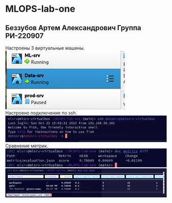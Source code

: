 # MLOPS-lab-one  

## Беззубов Артем Александрович Группа РИ-220907  

Настроены 3 виртуальные машины.  
![](https://github.com/Drimkore/MLOPS-lab-one/blob/main/screens/vms.png?raw=true)  
Настроено подключение по ssh.  
![](https://github.com/Drimkore/MLOPS-lab-one/blob/main/screens/scr-ssh.png?raw=true)  
Cравнение метрик.  
![](https://github.com/Drimkore/MLOPS-lab-one/blob/main/screens/scr-diff.png?raw=true)  
![](https://github.com/Drimkore/MLOPS-lab-one/blob/main/screens/scr-exp.png?raw=true)  
